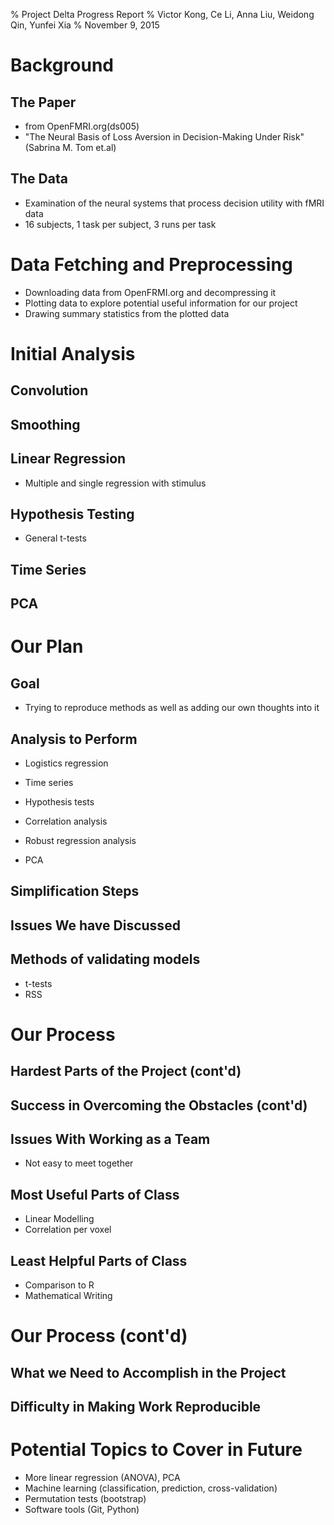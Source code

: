 % Project Delta Progress Report
% Victor Kong, Ce Li, Anna Liu, Weidong Qin, Yunfei Xia
% November 9, 2015

# Background

## The Paper

- from OpenFMRI.org(ds005)
- "The Neural Basis of Loss Aversion in Decision-Making Under Risk" (Sabrina M. Tom et.al)

## The Data

- Examination of the neural systems that process decision utility with fMRI data
- 16 subjects, 1 task per subject, 3 runs per task


# Data Fetching and Preprocessing 

- Downloading data from OpenFRMI.org and decompressing it
- Plotting data to explore potential useful information for our project
- Drawing summary statistics from the plotted data

# Initial Analysis

## Convolution

## Smoothing 

## Linear Regression

- Multiple and single regression with stimulus

## Hypothesis Testing

- General t-tests

## Time Series

## PCA

# Our Plan

## Goal

- Trying to reproduce methods as well as adding our own thoughts into it

## Analysis to Perform

- Logistics regression

- Time series 

- Hypothesis tests

- Correlation analysis

- Robust regression analysis

- PCA

## Simplification Steps

## Issues We have Discussed

## Methods of validating models

- t-tests
- RSS

# Our Process

## Hardest Parts of the Project (cont'd)

## Success in Overcoming the Obstacles (cont'd)

## Issues With Working as a Team

- Not easy to meet together

## Most Useful Parts of Class

- Linear Modelling
- Correlation per voxel

## Least Helpful Parts of Class

- Comparison to R
- Mathematical Writing

# Our Process (cont'd)

## What we Need to Accomplish in the Project

## Difficulty in Making Work Reproducible

# Potential Topics to Cover in Future

- More linear regression (ANOVA), PCA
- Machine learning (classification, prediction, cross-validation)
- Permutation tests (bootstrap)
- Software tools (Git, Python)
